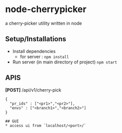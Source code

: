 # node-cherrypicker
a cherry-picker utility written in node


## Setup/Installations
* Install dependencies 
  * for server : ``npm install``
 * Run server (in main directory of project) ``npm start``

## APIS
**[POST]** /api/v1/cherry-pick
```
{
  "pr_ids" : ["<pr1>","<pr2>"],
  "envs" : ["<branch1>","<branch2>"]
}

## GUI
* access ui from `localhost/<port>/`